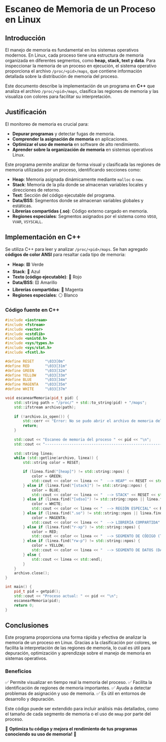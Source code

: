 # Escaneo de Memoria de un Proceso en Linux

## Introducción
El manejo de memoria es fundamental en los sistemas operativos modernos. En Linux, cada proceso tiene una estructura de memoria organizada en diferentes segmentos, como **heap, stack, text y data**. Para inspeccionar la memoria de un proceso en ejecución, el sistema operativo proporciona el archivo `/proc/<pid>/maps`, que contiene información detallada sobre la distribución de memoria del proceso.

Este documento describe la implementación de un programa en **C++** que analiza el archivo `/proc/<pid>/maps`, clasifica las regiones de memoria y las visualiza con colores para facilitar su interpretación.

## Justificación
El monitoreo de memoria es crucial para:
- **Depurar programas** y detectar fugas de memoria.
- **Comprender la asignación de memoria** en aplicaciones.
- **Optimizar el uso de memoria** en software de alto rendimiento.
- **Aprender sobre la organización de memoria** en sistemas operativos Linux.

Este programa permite analizar de forma visual y clasificada las regiones de memoria utilizadas por un proceso, identificando secciones como:
- **Heap**: Memoria asignada dinámicamente mediante `malloc` o `new`.
- **Stack**: Memoria de la pila donde se almacenan variables locales y direcciones de retorno.
- **Text**: Sección del código ejecutable del programa.
- **Data/BSS**: Segmentos donde se almacenan variables globales y estáticas.
- **Librerías compartidas (.so)**: Código externo cargado en memoria.
- **Regiones especiales**: Segmentos asignados por el sistema como `VDSO`, `VVAR`, `VSYSCALL`.

## Implementación en C++
Se utiliza C++ para leer y analizar `/proc/<pid>/maps`. Se han agregado **códigos de color ANSI** para resaltar cada tipo de memoria:
- **Heap**: 🟩 Verde
- **Stack**: 🔵 Azul
- **Texto (código ejecutable)**: 🔴 Rojo
- **Data/BSS**: 🟨 Amarillo
- **Librerías compartidas**: 🔷 Magenta
- **Regiones especiales**: ⚪ Blanco

### Código fuente en C++
```cpp
#include <iostream>
#include <fstream>
#include <vector>
#include <cstdlib>
#include <unistd.h>
#include <sys/types.h>
#include <sys/stat.h>
#include <fcntl.h>

#define RESET     "\033[0m"
#define RED       "\033[31m"
#define GREEN     "\033[32m"
#define YELLOW    "\033[33m"
#define BLUE      "\033[34m"
#define MAGENTA   "\033[35m"
#define WHITE     "\033[37m"

void escanearMemoria(pid_t pid) {
    std::string path = "/proc/" + std::to_string(pid) + "/maps";
    std::ifstream archivo(path);
    
    if (!archivo.is_open()) {
        std::cerr << "Error: No se pudo abrir el archivo de memoria del proceso." << std::endl;
        return;
    }
    
    std::cout << "Escaneo de memoria del proceso " << pid << "\n";
    std::cout << "-----------------------------------------------------\n";
    
    std::string linea;
    while (std::getline(archivo, linea)) {
        std::string color = RESET;

        if (linea.find("[heap]") != std::string::npos) {
            color = GREEN;
            std::cout << color << linea << "  --> HEAP" << RESET << std::endl;
        } else if (linea.find("[stack]") != std::string::npos) {
            color = BLUE;
            std::cout << color << linea << "  --> STACK" << RESET << std::endl;
        } else if (linea.find("[vdso]") != std::string::npos || linea.find("[vvar]") != std::string::npos || linea.find("[vsyscall]") != std::string::npos) {
            color = WHITE;
            std::cout << color << linea << "  --> REGIÓN ESPECIAL" << RESET << std::endl;
        } else if (linea.find(".so") != std::string::npos || linea.find("/usr/lib") != std::string::npos) {
            color = MAGENTA;
            std::cout << color << linea << "  --> LIBRERÍA COMPARTIDA" << RESET << std::endl;
        } else if (linea.find("r-xp") != std::string::npos) {
            color = RED;
            std::cout << color << linea << "  --> SEGMENTO DE CÓDIGO (TEXT)" << RESET << std::endl;
        } else if (linea.find("rw-p") != std::string::npos) {
            color = YELLOW;
            std::cout << color << linea << "  --> SEGMENTO DE DATOS (DATA/BSS)" << RESET << std::endl;
        } else {
            std::cout << linea << std::endl;
        }
    }
    archivo.close();
}

int main() {
    pid_t pid = getpid();
    std::cout << "Proceso actual: " << pid << "\n";
    escanearMemoria(pid);
    return 0;
}
```

## Conclusiones
Este programa proporciona una forma rápida y efectiva de analizar la memoria de un proceso en Linux. Gracias a la clasificación por colores, se facilita la interpretación de las regiones de memoria, lo cual es útil para depuración, optimización y aprendizaje sobre el manejo de memoria en sistemas operativos.

### Beneficios
✅ Permite visualizar en tiempo real la memoria del proceso.
✅ Facilita la identificación de regiones de memoria importantes.
✅ Ayuda a detectar problemas de asignación y uso de memoria.
✅ Es útil en entornos de desarrollo y depuración.

Este código puede ser extendido para incluir análisis más detallados, como el tamaño de cada segmento de memoria o el uso de `mmap` por parte del proceso. 

💪 **Optimiza tu código y mejora el rendimiento de tus programas conociendo su uso de memoria!** 🚀
